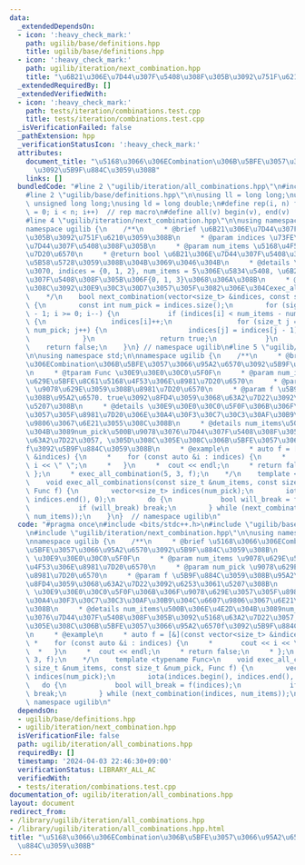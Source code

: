 ```yaml
---
data:
  _extendedDependsOn:
  - icon: ':heavy_check_mark:'
    path: ugilib/base/definitions.hpp
    title: ugilib/base/definitions.hpp
  - icon: ':heavy_check_mark:'
    path: ugilib/iteration/next_combination.hpp
    title: "\u6B21\u306E\u7D44\u307F\u5408\u308F\u305B\u3092\u751F\u6210\u3059\u308B"
  _extendedRequiredBy: []
  _extendedVerifiedWith:
  - icon: ':heavy_check_mark:'
    path: tests/iteration/combinations.test.cpp
    title: tests/iteration/combinations.test.cpp
  _isVerificationFailed: false
  _pathExtension: hpp
  _verificationStatusIcon: ':heavy_check_mark:'
  attributes:
    document_title: "\u5168\u3066\u306ECombination\u306B\u5BFE\u3057\u3066\u95A2\u6570\
      \u3092\u5B9F\u884C\u3059\u308B"
    links: []
  bundledCode: "#line 2 \"ugilib/iteration/all_combinations.hpp\"\n#include <bits/stdc++.h>\n\
    #line 2 \"ugilib/base/definitions.hpp\"\n\nusing ll = long long;\nusing ull =\
    \ unsigned long long;\nusing ld = long double;\n#define rep(i, n) for(size_t i\
    \ = 0; i < n; i++)  // rep macro\n#define all(v) begin(v), end(v)  // all iterator\n\
    #line 4 \"ugilib/iteration/next_combination.hpp\"\n\nusing namespace std;\n\n\
    namespace ugilib {\n    /**\n     * @brief \u6B21\u306E\u7D44\u307F\u5408\u308F\
    \u305B\u3092\u751F\u6210\u3059\u308B\n     * @param indices \u73FE\u5728\u306E\
    \u7D44\u307F\u5408\u308F\u305B\n     * @param num_items \u5168\u4F53\u306E\u8981\
    \u7D20\u6570\n     * @return bool \u6B21\u306E\u7D44\u307F\u5408\u308F\u305B\u304C\
    \u5B58\u5728\u3059\u308B\u304B\u3069\u3046\u304B\n     * @details \u4F8B\u3048\
    \u3070, indices = {0, 1, 2}, num_items = 5\u306E\u5834\u5408, \u6B21\u306E\u7D44\
    \u307F\u5408\u308F\u305B\u306F{0, 1, 3}\u3068\u306A\u308B\n     * @details \u3053\
    \u308C\u3092\u30E9\u30C3\u30D7\u3057\u305F\u3082\u306E\u304Cexec_all_combination\n\
    \    */\n    bool next_combination(vector<size_t> &indices, const size_t &num_items)\
    \ {\n        const int num_pick = indices.size();\n        for (signed i = num_pick\
    \ - 1; i >= 0; i--) {\n            if (indices[i] < num_items - num_pick + i)\
    \ {\n                indices[i]++;\n                for (size_t j = i + 1; j <\
    \ num_pick; j++) {\n                    indices[j] = indices[j - 1] + 1;\n   \
    \             }\n                return true;\n            }\n        }\n    \
    \    return false;\n    }\n} // namespace ugilib\n#line 5 \"ugilib/iteration/all_combinations.hpp\"\
    \n\nusing namespace std;\n\nnamespace ugilib {\n    /**\n     * @brief \u5168\u3066\
    \u306ECombination\u306B\u5BFE\u3057\u3066\u95A2\u6570\u3092\u5B9F\u884C\u3059\u308B\
    \n     * @tparam Func \u30E9\u30E0\u30C0\u5F0F\n     * @param num_items \u9078\
    \u629E\u5BFE\u8C61\u5168\u4F53\u306E\u8981\u7D20\u6570\n     * @param num_pick\
    \ \u9078\u629E\u3059\u308B\u8981\u7D20\u6570\n     * @param f \u5B9F\u884C\u3059\
    \u308B\u95A2\u6570. true\u3092\u8FD4\u3059\u3068\u63A2\u7D22\u3092\u6253\u3061\
    \u5207\u308B\n     * @details \u30E9\u30E0\u30C0\u5F0F\u306B\u306F\u9078\u629E\
    \u3057\u305F\u8981\u7D20\u306E\u30A4\u30F3\u30C7\u30C3\u30AF\u30B9\u304C\u6607\
    \u9806\u3067\u6E21\u3055\u308C\u308B\n     * @details num_items\u500B\u306E\u4E2D\
    \u304B\u3089num_pick\u500B\u9078\u3076\u7D44\u307F\u5408\u308F\u305B\u3092\u5168\
    \u63A2\u7D22\u3057, \u305D\u308C\u305E\u308C\u306B\u5BFE\u3057\u3066\u95A2\u6570\
    f\u3092\u5B9F\u884C\u3059\u308B\n     * @example\n     * auto f = [&](const vector<size_t>\
    \ &indices) {\n     *    for (const auto &i : indices) {\n     *       cout <<\
    \ i << \" \";\n     *   }\n     *  cout << endl;\n     * return false;\n     *\
    \ };\n     * exec_all_combination(5, 3, f);\n    */\n    template <typename Func>\n\
    \    void exec_all_combinations(const size_t &num_items, const size_t &num_pick,\
    \ Func f) {\n        vector<size_t> indices(num_pick);\n        iota(indices.begin(),\
    \ indices.end(), 0);\n        do {\n            bool will_break = f(indices);\n\
    \            if (will_break) break;\n        } while (next_combination(indices,\
    \ num_items));\n    }\n}  // namespace ugilib\n"
  code: "#pragma once\n#include <bits/stdc++.h>\n#include \"ugilib/base/definitions.hpp\"\
    \n#include \"ugilib/iteration/next_combination.hpp\"\n\nusing namespace std;\n\
    \nnamespace ugilib {\n    /**\n     * @brief \u5168\u3066\u306ECombination\u306B\
    \u5BFE\u3057\u3066\u95A2\u6570\u3092\u5B9F\u884C\u3059\u308B\n     * @tparam Func\
    \ \u30E9\u30E0\u30C0\u5F0F\n     * @param num_items \u9078\u629E\u5BFE\u8C61\u5168\
    \u4F53\u306E\u8981\u7D20\u6570\n     * @param num_pick \u9078\u629E\u3059\u308B\
    \u8981\u7D20\u6570\n     * @param f \u5B9F\u884C\u3059\u308B\u95A2\u6570. true\u3092\
    \u8FD4\u3059\u3068\u63A2\u7D22\u3092\u6253\u3061\u5207\u308B\n     * @details\
    \ \u30E9\u30E0\u30C0\u5F0F\u306B\u306F\u9078\u629E\u3057\u305F\u8981\u7D20\u306E\
    \u30A4\u30F3\u30C7\u30C3\u30AF\u30B9\u304C\u6607\u9806\u3067\u6E21\u3055\u308C\
    \u308B\n     * @details num_items\u500B\u306E\u4E2D\u304B\u3089num_pick\u500B\u9078\
    \u3076\u7D44\u307F\u5408\u308F\u305B\u3092\u5168\u63A2\u7D22\u3057, \u305D\u308C\
    \u305E\u308C\u306B\u5BFE\u3057\u3066\u95A2\u6570f\u3092\u5B9F\u884C\u3059\u308B\
    \n     * @example\n     * auto f = [&](const vector<size_t> &indices) {\n    \
    \ *    for (const auto &i : indices) {\n     *       cout << i << \" \";\n   \
    \  *   }\n     *  cout << endl;\n     * return false;\n     * };\n     * exec_all_combination(5,\
    \ 3, f);\n    */\n    template <typename Func>\n    void exec_all_combinations(const\
    \ size_t &num_items, const size_t &num_pick, Func f) {\n        vector<size_t>\
    \ indices(num_pick);\n        iota(indices.begin(), indices.end(), 0);\n     \
    \   do {\n            bool will_break = f(indices);\n            if (will_break)\
    \ break;\n        } while (next_combination(indices, num_items));\n    }\n}  //\
    \ namespace ugilib\n"
  dependsOn:
  - ugilib/base/definitions.hpp
  - ugilib/iteration/next_combination.hpp
  isVerificationFile: false
  path: ugilib/iteration/all_combinations.hpp
  requiredBy: []
  timestamp: '2024-04-03 22:46:30+09:00'
  verificationStatus: LIBRARY_ALL_AC
  verifiedWith:
  - tests/iteration/combinations.test.cpp
documentation_of: ugilib/iteration/all_combinations.hpp
layout: document
redirect_from:
- /library/ugilib/iteration/all_combinations.hpp
- /library/ugilib/iteration/all_combinations.hpp.html
title: "\u5168\u3066\u306ECombination\u306B\u5BFE\u3057\u3066\u95A2\u6570\u3092\u5B9F\
  \u884C\u3059\u308B"
---
```

